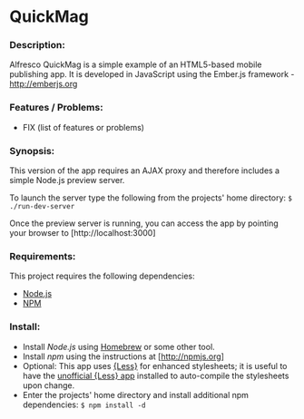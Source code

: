 # QuickMag

### Description:

Alfresco QuickMag is a simple example of an HTML5-based mobile publishing app.
It is developed in JavaScript using the Ember.js framework - http://emberjs.org

### Features / Problems:

  * FIX (list of features or problems)

### Synopsis:

This version of the app requires an AJAX proxy and therefore includes a simple Node.js preview server.

To launch the server type the following from the projects' home directory:
    `$ ./run-dev-server`

Once the preview server is running, you can access the app by pointing your browser to [http://localhost:3000]

### Requirements:
This project requires the following dependencies:

  * [Node.js](http://nodejs.com)
  * [NPM](http://npmjs.org)

### Install:

  * Install *Node.js* using [Homebrew](https://github.com/mxcl/homebrew) or some other tool.
  * Install *npm* using the instructions at [http://npmjs.org]
  * Optional: This app uses [{Less}](http://lesscss.org) for enhanced stylesheets; it is useful to
  have the [unofficial {Less} app](http://incident57.com/less/) installed to auto-compile the stylesheets upon change.
  * Enter the projects' home directory and install additional npm dependencies:
        `$ npm install -d`
